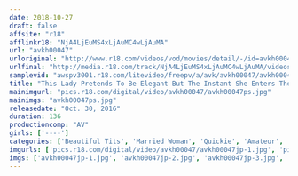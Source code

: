 ```yaml
---
date: 2018-10-27
draft: false
affsite: "r18"
afflinkr18: "NjA4LjEuMS4xLjAuMC4wLjAuMA"
url: "avkh00047"
urloriginal: "http://www.r18.com/videos/vod/movies/detail/-/id=avkh00047"
urlfinal: "http://media.r18.com/track/NjA4LjEuMS4xLjAuMC4wLjAuMA/videos/vod/movies/detail/-/id=avkh00047"
samplevid: "awspv3001.r18.com/litevideo/freepv/a/avk/avkh00047/avkh00047_dmb_w.mp4"
title: "This Lady Pretends To Be Elegant But The Instant She Enters The Hotel She's Dripping Her Pussy Juice And Begging For Hot Furious Pussy Pounding Threesome Action!!!"
mainimgurl: "pics.r18.com/digital/video/avkh00047/avkh00047ps.jpg"
mainimgs: "avkh00047ps.jpg"
releasedate: "Oct. 30, 2016"
duration: 136
productioncomp: "AV"
girls: ['----']
categories: ['Beautiful Tits', 'Married Woman', 'Quickie', 'Amateur', 'Creampie']
imgurls: ['pics.r18.com/digital/video/avkh00047/avkh00047jp-1.jpg', 'pics.r18.com/digital/video/avkh00047/avkh00047jp-2.jpg', 'pics.r18.com/digital/video/avkh00047/avkh00047jp-3.jpg', 'pics.r18.com/digital/video/avkh00047/avkh00047jp-4.jpg', 'pics.r18.com/digital/video/avkh00047/avkh00047jp-5.jpg', 'pics.r18.com/digital/video/avkh00047/avkh00047jp-6.jpg', 'pics.r18.com/digital/video/avkh00047/avkh00047jp-7.jpg', 'pics.r18.com/digital/video/avkh00047/avkh00047jp-8.jpg', 'pics.r18.com/digital/video/avkh00047/avkh00047jp-9.jpg', 'pics.r18.com/digital/video/avkh00047/avkh00047jp-10.jpg', 'pics.r18.com/digital/video/avkh00047/avkh00047jp-11.jpg', 'pics.r18.com/digital/video/avkh00047/avkh00047jp-12.jpg', 'pics.r18.com/digital/video/avkh00047/avkh00047jp-13.jpg', 'pics.r18.com/digital/video/avkh00047/avkh00047jp-14.jpg', 'pics.r18.com/digital/video/avkh00047/avkh00047jp-15.jpg', 'pics.r18.com/digital/video/avkh00047/avkh00047jp-16.jpg', 'pics.r18.com/digital/video/avkh00047/avkh00047jp-17.jpg', 'pics.r18.com/digital/video/avkh00047/avkh00047jp-18.jpg', 'pics.r18.com/digital/video/avkh00047/avkh00047jp-19.jpg', 'pics.r18.com/digital/video/avkh00047/avkh00047jp-20.jpg']
imgs: ['avkh00047jp-1.jpg', 'avkh00047jp-2.jpg', 'avkh00047jp-3.jpg', 'avkh00047jp-4.jpg', 'avkh00047jp-5.jpg', 'avkh00047jp-6.jpg', 'avkh00047jp-7.jpg', 'avkh00047jp-8.jpg', 'avkh00047jp-9.jpg', 'avkh00047jp-10.jpg', 'avkh00047jp-11.jpg', 'avkh00047jp-12.jpg', 'avkh00047jp-13.jpg', 'avkh00047jp-14.jpg', 'avkh00047jp-15.jpg', 'avkh00047jp-16.jpg', 'avkh00047jp-17.jpg', 'avkh00047jp-18.jpg', 'avkh00047jp-19.jpg', 'avkh00047jp-20.jpg']
---
```

